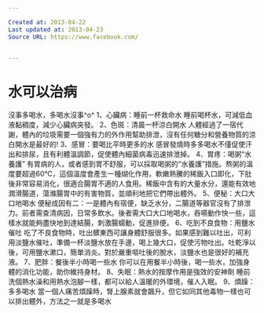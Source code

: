 ```yaml
---

Created at: 2013-04-22
Last updated at: 2013-04-23
Source URL: https://www.facebook.com/


---
```


# 水可以治病


沒事多喝水，多喝水沒事^o^
1、心臟病：睡前一杯救命水
睡前喝杯水，可減低血液黏稠度，減少心臟病突發。
2、色斑：清晨一杯涼白開水
人體經過了一宿代謝，體內的垃圾需要一個強有力的外作用幫助排泄，沒有任何糖分和營養物質的涼白開水是最好的!
3、感冒：要喝比平時更多的水
感冒發燒時多多喝水不僅促使汗出和排尿，且有利體溫調節，促使體內細菌病毒迅速排泄掉。
4、胃疼：喝粥“水養護”
有胃病的人，或者感到胃不舒服，可以採取喝粥的“水養護”措施。熬粥的溫度要超過60℃，這個溫度會產生一種煳化作用，軟嫩熱騰的稀飯入口即化，下肚後非常容易消化，很適合腸胃不適的人食用。稀飯中含有的大量水分，還能有效地潤滑腸道，蕩滌腸胃中的有害物質，並順利地把它們帶出體外。
5、便秘：大口大口地喝水
便秘成因有二：一是體內有宿便，缺乏水分，二腸道等器官沒有了排泄力。前者需查清病因，日常多飲水。後者需大口大口地喝水，吞嚥動作快一些，這樣水就能夠盡快地到達結腸，刺激腸蠕動，促進排便。
6、吃到不良食物：用鹽水催吐
吃了不良食物時，吐出髒東西可讓身體舒服很多。如果感到難以吐出，可利用淡鹽水催吐，準備一杯淡鹽水放在手邊，喝上幾大口，促使污物吐出。吐乾淨以後，可用鹽水漱口，簡單消炎。對於嚴重嘔吐後的脫水，淡鹽水也是很好的補充液。
7、肥胖：餐後半小時喝一些水
你可以在用餐半小時後，喝一些水，加強身體的消化功能，助你維持身材。
8、失眠：熱水的按摩作用是強效的安神劑
睡前洗個熱水澡和用熱水泡腳一樣，都可以給人溫暖的外環境，催人入眠。
9、煩躁：多多喝水
當一個人痛苦煩躁時，腎上腺素就會飆升，但它如同其他毒物一樣也可以排出體外，方法之一就是多喝水

